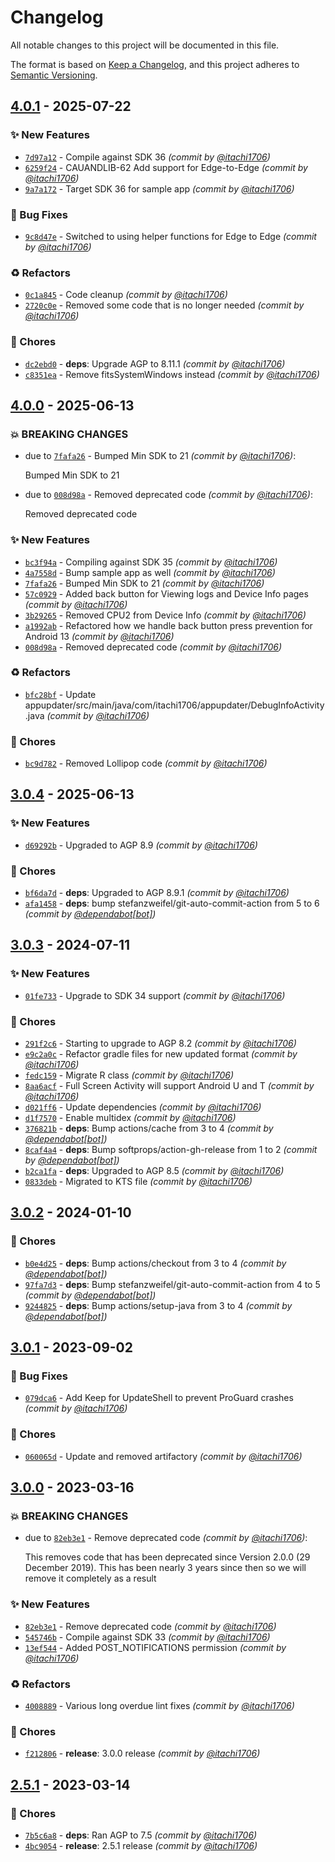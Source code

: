 # Changelog
All notable changes to this project will be documented in this file.

The format is based on [Keep a Changelog](https://keepachangelog.com/en/1.0.0/),
and this project adheres to [Semantic Versioning](https://semver.org/spec/v2.0.0.html).

## [4.0.1] - 2025-07-22
### :sparkles: New Features
- [`7d97a12`](https://github.com/itachi1706/CheesecakeAppUpdater/commit/7d97a123875c3fbca41a7c1bc57b9ac934c37418) - Compile against SDK 36 *(commit by [@itachi1706](https://github.com/itachi1706))*
- [`6259f24`](https://github.com/itachi1706/CheesecakeAppUpdater/commit/6259f249a99d899fb0e1263800fa16264bd235cc) - CAUANDLIB-62 Add support for Edge-to-Edge *(commit by [@itachi1706](https://github.com/itachi1706))*
- [`9a7a172`](https://github.com/itachi1706/CheesecakeAppUpdater/commit/9a7a1728276aee2ff5299d66db2de41cf7008345) - Target SDK 36 for sample app *(commit by [@itachi1706](https://github.com/itachi1706))*

### :bug: Bug Fixes
- [`9c8d47e`](https://github.com/itachi1706/CheesecakeAppUpdater/commit/9c8d47e1dc9a6c7a6703119a699a77c853296136) - Switched to using helper functions for Edge to Edge *(commit by [@itachi1706](https://github.com/itachi1706))*

### :recycle: Refactors
- [`0c1a845`](https://github.com/itachi1706/CheesecakeAppUpdater/commit/0c1a84556a959103dcc09119e42e74f06a21389e) - Code cleanup *(commit by [@itachi1706](https://github.com/itachi1706))*
- [`2720c0e`](https://github.com/itachi1706/CheesecakeAppUpdater/commit/2720c0ec7b888de4029735402ff3b625f8037249) - Removed some code that is no longer needed *(commit by [@itachi1706](https://github.com/itachi1706))*

### :wrench: Chores
- [`dc2ebd0`](https://github.com/itachi1706/CheesecakeAppUpdater/commit/dc2ebd09e834612e7e4dad1d91442c9a321300de) - **deps**: Upgrade AGP to 8.11.1 *(commit by [@itachi1706](https://github.com/itachi1706))*
- [`c8351ea`](https://github.com/itachi1706/CheesecakeAppUpdater/commit/c8351eaa9300c645e3a4e009c639c241a36f8fbb) - Remove fitsSystemWindows instead *(commit by [@itachi1706](https://github.com/itachi1706))*


## [4.0.0] - 2025-06-13
### :boom: BREAKING CHANGES
- due to [`7fafa26`](https://github.com/itachi1706/CheesecakeAppUpdater/commit/7fafa26469008e566af084c10ab8409b991ba93e) - Bumped Min SDK to 21 *(commit by [@itachi1706](https://github.com/itachi1706))*:

  Bumped Min SDK to 21

- due to [`008d98a`](https://github.com/itachi1706/CheesecakeAppUpdater/commit/008d98a44635e06640b6e7f58c718751948343e3) - Removed deprecated code *(commit by [@itachi1706](https://github.com/itachi1706))*:

  Removed deprecated code


### :sparkles: New Features
- [`bc3f94a`](https://github.com/itachi1706/CheesecakeAppUpdater/commit/bc3f94a6355685a0f6a89495a28fac6c48cbbdd7) - Compiling against SDK 35 *(commit by [@itachi1706](https://github.com/itachi1706))*
- [`4a7558d`](https://github.com/itachi1706/CheesecakeAppUpdater/commit/4a7558d8f93a5fe66228d9390b3b3c58a6401e05) - Bump sample app as well *(commit by [@itachi1706](https://github.com/itachi1706))*
- [`7fafa26`](https://github.com/itachi1706/CheesecakeAppUpdater/commit/7fafa26469008e566af084c10ab8409b991ba93e) - Bumped Min SDK to 21 *(commit by [@itachi1706](https://github.com/itachi1706))*
- [`57c0929`](https://github.com/itachi1706/CheesecakeAppUpdater/commit/57c09299b0bd93d9eb868e0a9bc7b69d50b19006) - Added back button for Viewing logs and Device Info pages *(commit by [@itachi1706](https://github.com/itachi1706))*
- [`3b29265`](https://github.com/itachi1706/CheesecakeAppUpdater/commit/3b292653bd858deae95001d90fe9dc75da8d2acd) - Removed CPU2 from Device Info *(commit by [@itachi1706](https://github.com/itachi1706))*
- [`a1992ab`](https://github.com/itachi1706/CheesecakeAppUpdater/commit/a1992ab874df3b57fca8f72100c6222a78ea4a2f) - Refactored how we handle back button press prevention for Android 13 *(commit by [@itachi1706](https://github.com/itachi1706))*
- [`008d98a`](https://github.com/itachi1706/CheesecakeAppUpdater/commit/008d98a44635e06640b6e7f58c718751948343e3) - Removed deprecated code *(commit by [@itachi1706](https://github.com/itachi1706))*

### :recycle: Refactors
- [`bfc28bf`](https://github.com/itachi1706/CheesecakeAppUpdater/commit/bfc28bf050744b8c6a8354ef1d44ccfe9731fe12) - Update appupdater/src/main/java/com/itachi1706/appupdater/DebugInfoActivity.java *(commit by [@itachi1706](https://github.com/itachi1706))*

### :wrench: Chores
- [`bc9d782`](https://github.com/itachi1706/CheesecakeAppUpdater/commit/bc9d782a4d26d5856ec49f28f979284c1a0e7833) - Removed Lollipop code *(commit by [@itachi1706](https://github.com/itachi1706))*


## [3.0.4] - 2025-06-13
### :sparkles: New Features
- [`d69292b`](https://github.com/itachi1706/CheesecakeAppUpdater/commit/d69292bb5470f586c472cc89eafec4c3fb4a1d3e) - Upgraded to AGP 8.9 *(commit by [@itachi1706](https://github.com/itachi1706))*

### :wrench: Chores
- [`bf6da7d`](https://github.com/itachi1706/CheesecakeAppUpdater/commit/bf6da7ddb650d40aae442af6a58ce53e61d96388) - **deps**: Upgraded to AGP 8.9.1 *(commit by [@itachi1706](https://github.com/itachi1706))*
- [`afa1458`](https://github.com/itachi1706/CheesecakeAppUpdater/commit/afa1458ee17c9ac8d7aebd325908bee1ef4e8d81) - **deps**: bump stefanzweifel/git-auto-commit-action from 5 to 6 *(commit by [@dependabot[bot]](https://github.com/apps/dependabot))*


## [3.0.3] - 2024-07-11
### :sparkles: New Features
- [`01fe733`](https://github.com/itachi1706/CheesecakeAppUpdater/commit/01fe7335ad3ae9ec569d7d4b4f7065cebfdd82a5) - Upgrade to SDK 34 support *(commit by [@itachi1706](https://github.com/itachi1706))*

### :wrench: Chores
- [`291f2c6`](https://github.com/itachi1706/CheesecakeAppUpdater/commit/291f2c64d55ab6edbf3ccb9ec92c06172b62f571) - Starting to upgrade to AGP 8.2 *(commit by [@itachi1706](https://github.com/itachi1706))*
- [`e9c2a0c`](https://github.com/itachi1706/CheesecakeAppUpdater/commit/e9c2a0cba534133a69bc243bb81ebb11dfe2b6c9) - Refactor gradle files for new updated format *(commit by [@itachi1706](https://github.com/itachi1706))*
- [`fedc159`](https://github.com/itachi1706/CheesecakeAppUpdater/commit/fedc159e0c524c3926df92f1e90ed5485220a86d) - Migrate R class *(commit by [@itachi1706](https://github.com/itachi1706))*
- [`8aa6acf`](https://github.com/itachi1706/CheesecakeAppUpdater/commit/8aa6acf0993b0cff010570857c746e19af12fd15) - Full Screen Activity will support Android U and T *(commit by [@itachi1706](https://github.com/itachi1706))*
- [`d021ff6`](https://github.com/itachi1706/CheesecakeAppUpdater/commit/d021ff698d40d8324be4d8892953072fda6ef3c6) - Update dependencies *(commit by [@itachi1706](https://github.com/itachi1706))*
- [`d1f7570`](https://github.com/itachi1706/CheesecakeAppUpdater/commit/d1f7570cfde6c9b743737e1a6bcdc3192258a5f2) - Enable multidex *(commit by [@itachi1706](https://github.com/itachi1706))*
- [`376821b`](https://github.com/itachi1706/CheesecakeAppUpdater/commit/376821be667482e3518df747cc395605b9c9c901) - **deps**: Bump actions/cache from 3 to 4 *(commit by [@dependabot[bot]](https://github.com/apps/dependabot))*
- [`8caf4a4`](https://github.com/itachi1706/CheesecakeAppUpdater/commit/8caf4a48f25ed09ff97073040d39fa566a581fcd) - **deps**: Bump softprops/action-gh-release from 1 to 2 *(commit by [@dependabot[bot]](https://github.com/apps/dependabot))*
- [`b2ca1fa`](https://github.com/itachi1706/CheesecakeAppUpdater/commit/b2ca1fad2a6829b80d4249661c260e13ce7af86d) - **deps**: Upgraded to AGP 8.5 *(commit by [@itachi1706](https://github.com/itachi1706))*
- [`0833deb`](https://github.com/itachi1706/CheesecakeAppUpdater/commit/0833deb13048976e9abb038ca9f2f57650e0b603) - Migrated to KTS file *(commit by [@itachi1706](https://github.com/itachi1706))*


## [3.0.2] - 2024-01-10
### :wrench: Chores
- [`b0e4d25`](https://github.com/itachi1706/CheesecakeAppUpdater/commit/b0e4d2544a06366eca86d6a8a17b710695bd0fe0) - **deps**: Bump actions/checkout from 3 to 4 *(commit by [@dependabot[bot]](https://github.com/apps/dependabot))*
- [`97fa7d3`](https://github.com/itachi1706/CheesecakeAppUpdater/commit/97fa7d30e3375e9964492454eb8c0f0a2ca476de) - **deps**: Bump stefanzweifel/git-auto-commit-action from 4 to 5 *(commit by [@dependabot[bot]](https://github.com/apps/dependabot))*
- [`9244825`](https://github.com/itachi1706/CheesecakeAppUpdater/commit/92448251756e04a636b11f469884f68d42a9fb68) - **deps**: Bump actions/setup-java from 3 to 4 *(commit by [@dependabot[bot]](https://github.com/apps/dependabot))*


## [3.0.1] - 2023-09-02
### :bug: Bug Fixes
- [`079dca6`](https://github.com/itachi1706/CheesecakeAppUpdater/commit/079dca61618a3849273836e5d7f2aeaa83cf9926) - Add Keep for UpdateShell to prevent ProGuard crashes *(commit by [@itachi1706](https://github.com/itachi1706))*

### :wrench: Chores
- [`060065d`](https://github.com/itachi1706/CheesecakeAppUpdater/commit/060065d2b9cb2870a90b35f70ad854e1f545ed47) - Update and removed artifactory *(commit by [@itachi1706](https://github.com/itachi1706))*


## [3.0.0] - 2023-03-16
### :boom: BREAKING CHANGES
- due to [`82eb3e1`](https://github.com/itachi1706/CheesecakeAppUpdater/commit/82eb3e1915112d774c163c9903d635eb4f212ebb) - Remove deprecated code *(commit by [@itachi1706](https://github.com/itachi1706))*:

  This removes code that has been deprecated since Version 2.0.0 (29 December 2019). This has been nearly 3 years since then so we will remove it completely as a result


### :sparkles: New Features
- [`82eb3e1`](https://github.com/itachi1706/CheesecakeAppUpdater/commit/82eb3e1915112d774c163c9903d635eb4f212ebb) - Remove deprecated code *(commit by [@itachi1706](https://github.com/itachi1706))*
- [`545746b`](https://github.com/itachi1706/CheesecakeAppUpdater/commit/545746bba65e34fdb6d35554056d7a5937547964) - Compile against SDK 33 *(commit by [@itachi1706](https://github.com/itachi1706))*
- [`13ef544`](https://github.com/itachi1706/CheesecakeAppUpdater/commit/13ef544e017676e1746350926b73cb6c50738a29) - Added POST_NOTIFICATIONS permission *(commit by [@itachi1706](https://github.com/itachi1706))*

### :recycle: Refactors
- [`4008889`](https://github.com/itachi1706/CheesecakeAppUpdater/commit/4008889f24488c1f9c4a08f2ba73f983a48522ad) - Various long overdue lint fixes *(commit by [@itachi1706](https://github.com/itachi1706))*

### :wrench: Chores
- [`f212806`](https://github.com/itachi1706/CheesecakeAppUpdater/commit/f212806744f259c8284c7106eb0dadad170b2999) - **release**: 3.0.0 release *(commit by [@itachi1706](https://github.com/itachi1706))*


## [2.5.1] - 2023-03-14
### :wrench: Chores
- [`7b5c6a8`](https://github.com/itachi1706/CheesecakeAppUpdater/commit/7b5c6a856b2927df3a7c7d5937d39d936a294018) - **deps**: Ran AGP to 7.5 *(commit by [@itachi1706](https://github.com/itachi1706))*
- [`4bc9054`](https://github.com/itachi1706/CheesecakeAppUpdater/commit/4bc9054a81e66189df92c1da48ab53c9ab230521) - **release**: 2.5.1 release *(commit by [@itachi1706](https://github.com/itachi1706))*


[2.5.1]: https://github.com/itachi1706/CheesecakeAppUpdater/compare/2.5.0...2.5.1
[3.0.0]: https://github.com/itachi1706/CheesecakeAppUpdater/compare/2.5.1...3.0.0
[3.0.1]: https://github.com/itachi1706/CheesecakeAppUpdater/compare/3.0.0...3.0.1
[3.0.2]: https://github.com/itachi1706/CheesecakeAppUpdater/compare/3.0.1...3.0.2
[3.0.3]: https://github.com/itachi1706/CheesecakeAppUpdater/compare/3.0.2...3.0.3
[3.0.4]: https://github.com/itachi1706/CheesecakeAppUpdater/compare/3.0.3...3.0.4
[4.0.0]: https://github.com/itachi1706/CheesecakeAppUpdater/compare/3.0.4...4.0.0
[4.0.1]: https://github.com/itachi1706/CheesecakeAppUpdater/compare/4.0.0...4.0.1
